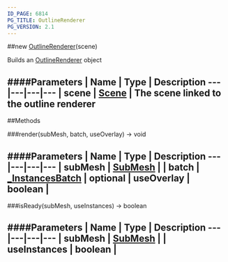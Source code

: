 ```yaml
---
ID_PAGE: 6814
PG_TITLE: OutlineRenderer
PG_VERSION: 2.1
---
```

##new [OutlineRenderer](page.php?p=6814)(scene)



Builds an [OutlineRenderer](page.php?p=6814) object








####Parameters
 | Name | Type | Description
---|---|---|---
 | scene | [Scene](page.php?p=6662) | The scene linked to the outline renderer
---



##Methods

###render(subMesh, batch, useOverlay) &rarr; void





####Parameters
 | Name | Type | Description
---|---|---|---
 | subMesh | [SubMesh](page.php?p=6783) | 
 | batch | [_InstancesBatch](page.php?p=6772) | 
optional | useOverlay | boolean | 
---

###isReady(subMesh, useInstances) &rarr; boolean

####Parameters
 | Name | Type | Description
---|---|---|---
 | subMesh | [SubMesh](page.php?p=6783) | 
 | useInstances | boolean | 
---
